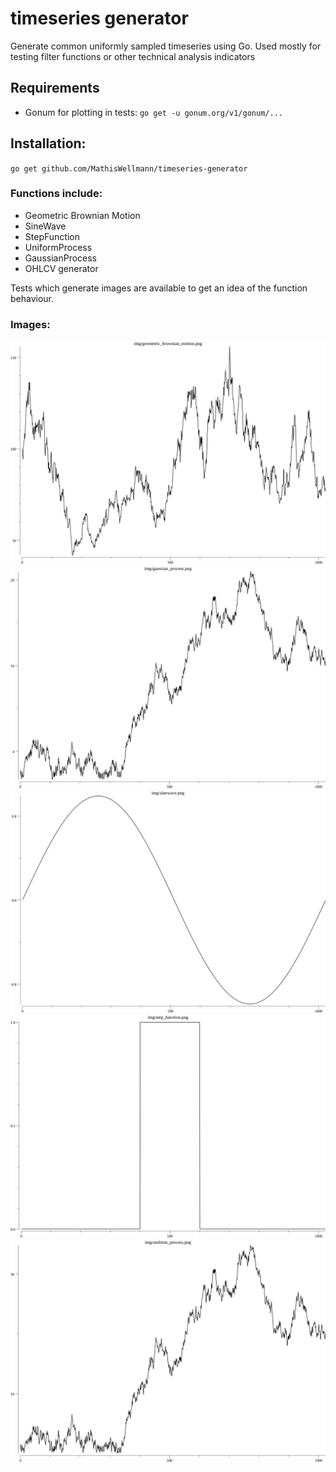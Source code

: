 # timeseries generator
Generate common uniformly sampled timeseries using Go.
Used mostly for testing filter functions or other technical analysis indicators

## Requirements
- Gonum for plotting in tests:
``
go get -u gonum.org/v1/gonum/...
``

## Installation:
``
go get github.com/MathisWellmann/timeseries-generator
``

### Functions include:
- Geometric Brownian Motion
- SineWave
- StepFunction
- UniformProcess
- GaussianProcess
- OHLCV generator

Tests which generate images are available to get an idea of the function behaviour.

### Images:
![geometric_brownian_motion](img/geometric_brownian_motion.png)
![gaussian_process](img/gaussian_process.png)
![sinewave](img/sinewave.png)
![step_function](img/step_function.png)
![uniform_process](img/uniform_process.png)
